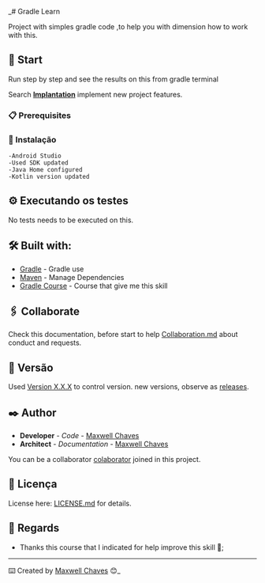 _# Gradle Learn

Project with simples gradle code ,to help you with dimension how to work with this.

## 🚀 Start

Run step by step and see the results on this from gradle terminal 

Search **[Implantation](https://www.udemy.com/course/gradle-masterclass/learn/lecture/11781954?start=615)** implement new project features.

### 📋 Prerequisites

### 🔧 Instalação

    -Android Studio
    -Used SDK updated
    -Java Home configured
    -Kotlin version updated

## ⚙️ Executando os testes

No tests needs to be executed on this.



## 🛠️ Built with: 

* [Gradle](https://docs.gradle.org/current/userguide/getting_started_eng.html) - Gradle use
* [Maven](https://maven.apache.org/) - Manage Dependencies
* [Gradle Course](https://www.udemy.com/course/gradle-masterclass/learn/lecture/11781954?start=615) - Course that give me this skill

## 🖇️ Collaborate

Check this documentation, before start to help [Collaboration.md](https://gist.github.com/usuario/Collaboration.md) about conduct and requests.

## 📌 Versão

Used [Version X.X.X](http://semver.org/) to control version. new versions, observe as [releases](https://github.com/suas/tags/do/release1).

## ✒️ Author

* **Developer** - *Code* - [Maxwell Chaves](https://github.com/bezmaxwell)
* **Architect** - *Documentation* - [Maxwell Chaves](https://github.com/bezmaxwell)

You can be a collaborator [colaborator](https://github.com/usuario/projeto/colaboradores) joined in this project.

## 📄 Licença

License here: [LICENSE.md](https://github.com/usuario/projeto/licenca) for details.

## 🎁 Regards

* Thanks this course that I indicated for help improve this skill 📢;


---
⌨️ Created by [Maxwell Chaves](https://gist.github.com/bezmaxwell) 😊_

